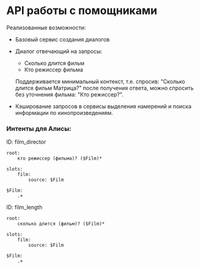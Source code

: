 # API работы с помощниками

Реализованные возможности:
- Базовый сервис создания диалогов
- Диалог отвечающий на запросы:
  - Сколько длится фильм
  - Кто режиссер фильма

  Поддерживается минимальный контекст, т.е. спросив: "Сколько длится фильм Матрица?" после получения ответа, можно спросить без уточнения фильма: "Кто режиссер?".
- Кэширование запросов в сервисы выделения намерений и поиска информации по кинопроизведениям.

### Интенты для Алисы:

ID: film_director
```
root:
    кто режиссер (фильма)? ($Film)*

slots:
    film:
        source: $Film

$Film:
    .+
```

ID: film_length
```
root:
    сколько длится (фильм)? ($Film)*

slots:
    film:
        source: $Film

$Film:
    .+
```
